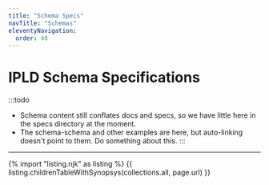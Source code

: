 ```yaml
---
title: "Schema Specs"
navTitle: "Schemas"
eleventyNavigation:
  order: 48
---
```


IPLD Schema Specifications
====================

:::todo
- Schema content still conflates docs and specs, so we have little here in the specs directory at the moment.
- The schema-schema and other examples are here, but auto-linking doesn't point to them.  Do something about this.
:::

---

{% import "listing.njk" as listing %}
{{ listing.childrenTableWithSynopsys(collections.all, page.url) }}
